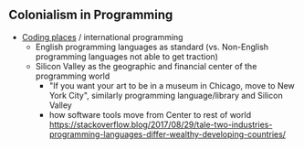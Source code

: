 ## Colonialism in Programming
- [Coding places](https://mitpress.mit.edu/books/coding-places) / international programming
  - English programming languages as standard  (vs. Non-English programming languages not able to get traction)
  - Silicon Valley as the geographic and financial center of the programming world
    - "If you want your art to be in a museum in Chicago, move to New York City", similarly programming language/library and Silicon Valley
    - how software tools move from Center to rest of world https://stackoverflow.blog/2017/08/29/tale-two-industries-programming-languages-differ-wealthy-developing-countries/
